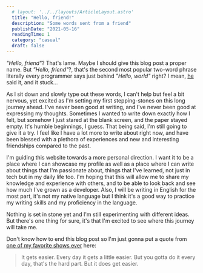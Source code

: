 ```yaml
---
  # layout: '../../layouts/ArticleLayout.astro'
  title: "Hello, friend!"
  description: "Some words sent from a friend"
  publishDate: "2021-05-16"
  readingTime: 1
  category: "casual"
  draft: false
---
```


*"Hello, friend"*? That's lame. Maybe I should give this blog post a proper name. But *"Hello, friend"*?, that's the second most popular two-word phrase literally every programmer says just behind *"Hello, world"* right? I mean, [he](https://en.wikipedia.org/wiki/Mr._Robot) said it, and it stuck...

As I sit down and slowly type out these words, I can't help but feel a bit nervous, yet excited as I'm setting my first stepping-stones on this long journey ahead. I've never been good at writing, and I've never been good at expressing my thoughts. Sometimes I wanted to write down exactly how I felt, but somehow I just stared at the blank screen, and the paper stayed empty. It's humble beginnings, I guess. That being said, I'm still going to give it a try. I feel like I have a lot more to write about right now, and have been blessed with a plethora of experiences and new and interesting friendships compared to the past.

I'm guiding this website towards a more personal direction. I want it to be a place where I can showcase my profile as well as a place where I can write about things that I'm passionate about, things that I've learned, not just in tech but in my daily life too. I'm hoping that this will allow me to share my knowledge and experience with others, and to be able to look back and see how much I've grown as a developer. Also, I will be writing in English for the most part, it's not my native language but I think it's a good way to practice my writing skills and my proficiency in the language.

Nothing is set in stone yet and I'm still experimenting with different ideas. But there's one thing for sure, it's that I'm excited to see where this journey will take me.

Don't know how to end this blog post so I'm just gonna put a quote from [one of my favorite shows ever](https://en.wikipedia.org/wiki/BoJack_Horseman) here:

> It gets easier. Every day it gets a little easier. But you gotta do it every day, that's the hard part. But it does get easier.

